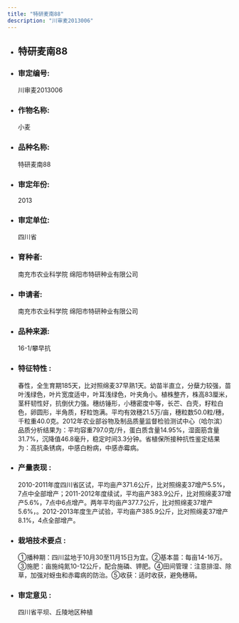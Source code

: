```yaml
---
title: "特研麦南88"
description: "川审麦2013006"
---
```

* ## 特研麦南88
* ###  审定编号:  
   川审麦2013006

*  ### 作物名称:  
   小麦

*   ###  品种名称: 
    特研麦南88

*   ### 审定年份: 
    2013

*   ### 审定单位:  
    四川省

*   ### 育种者:  
    南充市农业科学院 绵阳市特研种业有限公司

*   ### 申请者:  
    南充市农业科学院 绵阳市特研种业有限公司

*   ### 品种来源:  
    16-1/攀早抗

*   ### 特征特性 : 
    春性，全生育期185天，比对照绵麦37早熟1天。幼苗半直立，分蘖力较强，苗叶浅绿色，叶片宽度适中，叶耳浅绿色，叶夹角小。植株整齐，株高83厘米，茎秆韧性好，抗倒伏力强。穗纺锤形，小穗密度中等，长芒、白壳，籽粒白色，卵圆形，半角质，籽粒饱满。平均有效穗21.5万/亩，穗粒数50.0粒/穗，千粒重40.0克。2012年农业部谷物及制品质量监督检验测试中心（哈尔滨）品质分析结果为：平均容重797.0克/升，蛋白质含量14.95%，湿面筋含量31.7%，沉降值46.8毫升，稳定时间3.3分钟。省植保所接种抗性鉴定结果为：高抗条锈病，中感白粉病，中感赤霉病。

*   ### 产量表现 : 
    2010-2011年度四川省区试，平均亩产371.6公斤，比对照绵麦37增产5.5%，7点中全部增产；2011-2012年度续试，平均亩产383.9公斤，比对照绵麦37增产5.6%，7点中6点增产。两年平均亩产377.7公斤，比对照绵麦37增产5.6%，。2012-2013年度生产试验，平均亩产385.9公斤，比对照绵麦37增产8.1%，4点全部增产。

*   ### 栽培技术要点 : 
    ①播种期：四川盆地于10月30至11月15日为宜。②基本苗：每亩14-16万。③施肥：亩施纯氮10-12公斤，配合施磷、钾肥。④田间管理：注意排湿、除草，加强对蚜虫和赤霉病的防治。⑤收获：适时收获，避免穗萌。

*   ### 审定意见 : 
    四川省平坝、丘陵地区种植
